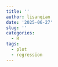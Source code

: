 ```yaml
---
title: ''
author: lisanqian
date: '2025-06-27'
slug: ''
categories:
  - R
tags:
  - plot
  - regression
---
```

